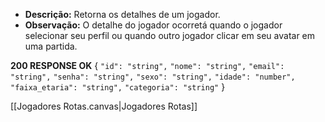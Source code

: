 - **Descrição:** Retorna os detalhes de um jogador.
- **Observação:** O detalhe do jogador ocorretá quando o jogador selecionar seu perfil ou quando outro jogador clicar em seu avatar em uma partida.

**200 RESPONSE OK**
{
  `"id": "string",`
  `"nome": "string",`
  `"email": "string",`
  `"senha": "string",`
  `"sexo": "string",`
  `"idade": "number",`
  `"faixa_etaria": "string",`
  `"categoria": "string"`
}

[[Jogadores Rotas.canvas|Jogadores Rotas]]